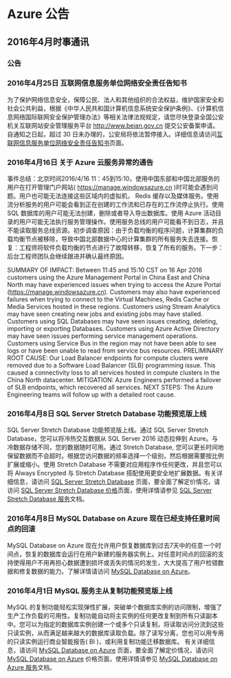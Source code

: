 <properties
	pageTitle="历史公告 2016年4月 - Azure"
    description="历史公告 2016年4月"
    services=""
    documentationCenter=""
    authors=""
    manager=""
    editor=""
    tags=""/>

<tags ms.service="what-is-new_archives" ms.date="" wacn.date="" wacn.lang="cn"/>

# Azure 公告
## 2016年4月时事通讯

### 公告
### 2016年4月25日 互联网信息服务单位网络安全责任告知书 
为了保护网络信息安全，保障公民、法人和其他组织的合法权益，维护国家安全和社会公共利益，根据《中华人民共和国计算机信息系统安全保护条例》、《计算机信息网络国际联网安全保护管理办法》等相关法律法规规定，请您尽快登录全国公安机关互联网站安全管理服务平台 http://www.beian.gov.cn 提交公安备案申请。自通知之日起，超过 30 日未办理的，公安局将依法暂停接入。详细信息请访问[互联网信息服务单位网络安全责任告知书](/support/network-security-announcement)页面。

### 2016年4月16日 关于 Azure 云服务异常的通告 
事件总结：北京时间2016/4/16 11：45到15:10，使用中国东部和中国北部服务的用户在打开管理门户网站( https://manage.windowsazure.cn )时可能会遇到问题。用户也可能无法连接这些区域内的虚拟机， Redis 缓存以及媒体服务。使用流分析服务的用户可能会看到正在创建的工作流和已存在的工作流停止执行。使用 SQL 数据库的用户可能无法创建，删除或者导入导出数据库。使用 Azure 活动目录的用户可能无法执行服务管理操作。使用服务总线的用户可能看不到日志，并且不能读取服务总线资源。初步调查原因：由于负载均衡的程序问题，计算集群的负载均衡节点被移除，导致中国北部数据中心的计算集群的所有服务失去连接。恢复：工程师将软件负载均衡的节点进行了故障转移，恢复了所有的服务。下一步：后台工程师团队会继续跟进并确认最终原因。

SUMMARY OF IMPACT: Between 11:45 and 15:10 CST on 16 Apr 2016 customers using the Azure Management Portal in China East and China North may have experienced issues when trying to access the Azure Portal (https://manage.windowsazure.cn). Customers may also have experienced failures when trying to connect to the Virtual Machines, Redis Cache or Media Services hosted in these regions. Customers using Stream Analytics may have seen creating new jobs and existing jobs may have stalled. Customers using SQL Databases may have seen issues creating, deleting, importing or exporting Databases. Customers using Azure Active Directory may have seen issues performing service management operations. Customers using Service Bus in the region may not have been able to see logs or have been unable to read from service bus resources. PRELIMINARY ROOT CAUSE: Our Load Balancer endpoints for compute clusters were removed due to a Software Load Balancer (SLB) programming issue. This caused a connectivity loss to all services hosted in compute clusters in the China North datacenter. MITIGATION: Azure Engineers performed a failover of SLB endpoints, which recovered all services. NEXT STEPS: The Azure Engineering teams will follow up with a detailed root cause. 

### 2016年4月8日 SQL Server Stretch Database 功能预览版上线  
SQL Server Stretch Database 功能预览版上线。通过 SQL Server Stretch Database，您可以将冷热交互数据从 SQL Server 2016 动态拉伸到 Azure。与冷数据存储不同，您的数据随时可用。通过 Stretch Database, 您可以更长时间地保留数据而不会超时。根据您访问数据的频率选择一个级别，然后根据需要按比例扩展或缩小。使用 Stretch Database 不需要对应用程序作任何更改，并且您可以将 Always Encrypted 与 Stretch Database 搭配使用更安全地扩展数据。有关详细信息，请访问 [SQL Server Stretch Database](/pricing/details/sql-server-stretch-database/) 页面，要全面了解定价情况，请访问 [SQL Server Stretch Database 价格](/pricing/details/sql-server-stretch-database/)页面，使用详情请参见 [SQL Server Stretch Database 服务](/documentation/services/sql-server-stretch-database/)文档。 


### 2016年4月8日  MySQL Database on Azure 现在已经支持任意时间点的回滚 
MySQL Database on Azure 现在允许用户恢复数据库到过去7天中的任意一个时间点，恢复的数据库会运行在用户新建的服务器实例上。对任意时间点的回滚的支持使得用户不用再担心数据遭到损坏或丢失的情况的发生，大大提高了用户检错数据和修复数据的能力。了解详情请访问 [MySQL Database on Azure](/home/features/mysql/)。 

### 2016年4月1日 MySQL 服务主从复制功能预览版上线
MySQL 的复制功能轻松实现弹性扩展，突破单个数据库实例的访问限制，增强了生产工作负载的可用性。复制功能自动将主实例的任何更改复制到所有只读副本中。您可以为指定的数据库实例创建一个或多个只读复制，将读取访问分流到这些只读实例，从而满足越来越大的数据库读取负载。除了读写分离，您也可以用专用的只读实例运行商业智能报告( BI )，或利用复制功能迁移数据库。
有关详细信息，请访问 [MySQL Database on Azure](/home/features/mysql/) 页面，要全面了解定价情况，请访问 [MySQL Database on Azure](/pricing/details/mysql/) 价格页面，使用详情请参见 [MySQL Database on Azure 服务](/documentation/articles/mysql-database-read-replica)文档。 
